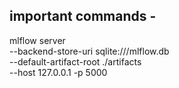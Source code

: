 ## important commands -


mlflow server \
--backend-store-uri sqlite:///mlflow.db \
--default-artifact-root ./artifacts \
--host 127.0.0.1 -p 5000

